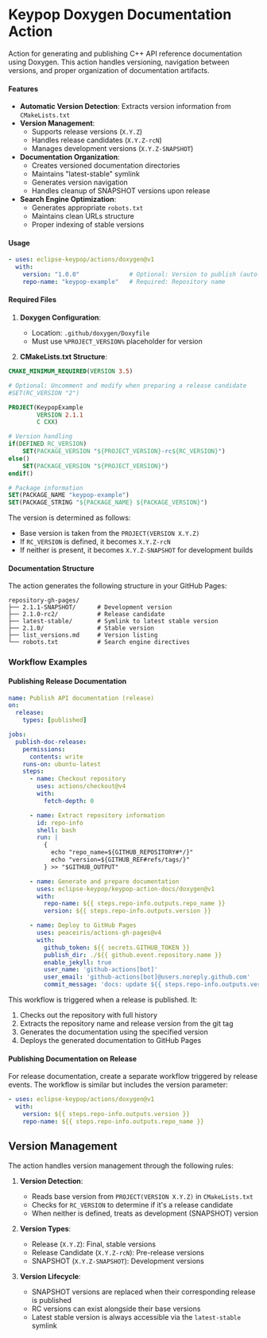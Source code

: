 # Keypop Doxygen Documentation Action

Action for generating and publishing C++ API reference documentation using Doxygen. This action handles versioning,
navigation between versions, and proper organization of documentation artifacts.

#### Features

- **Automatic Version Detection**: Extracts version information from `CMakeLists.txt`
- **Version Management**:
    - Supports release versions (`X.Y.Z`)
    - Handles release candidates (`X.Y.Z-rcN`)
    - Manages development versions (`X.Y.Z-SNAPSHOT`)
- **Documentation Organization**:
    - Creates versioned documentation directories
    - Maintains "latest-stable" symlink
    - Generates version navigation
    - Handles cleanup of SNAPSHOT versions upon release
- **Search Engine Optimization**:
    - Generates appropriate `robots.txt`
    - Maintains clean URLs structure
    - Proper indexing of stable versions

#### Usage

```yaml
- uses: eclipse-keypop/actions/doxygen@v1
  with:
    version: "1.0.0"              # Optional: Version to publish (auto-detected if not provided)
    repo-name: "keypop-example"   # Required: Repository name
```

#### Required Files

1. **Doxygen Configuration**:
    - Location: `.github/doxygen/Doxyfile`
    - Must use `%PROJECT_VERSION%` placeholder for version

2. **CMakeLists.txt Structure**:
```cmake
CMAKE_MINIMUM_REQUIRED(VERSION 3.5)

# Optional: Uncomment and modify when preparing a release candidate
#SET(RC_VERSION "2")

PROJECT(KeypopExample
        VERSION 2.1.1
        C CXX)

# Version handling
if(DEFINED RC_VERSION)
    SET(PACKAGE_VERSION "${PROJECT_VERSION}-rc${RC_VERSION}")
else()
    SET(PACKAGE_VERSION "${PROJECT_VERSION}")
endif()

# Package information
SET(PACKAGE_NAME "keypop-example")
SET(PACKAGE_STRING "${PACKAGE_NAME} ${PACKAGE_VERSION}")
```

The version is determined as follows:
- Base version is taken from the `PROJECT(VERSION X.Y.Z)`
- If `RC_VERSION` is defined, it becomes `X.Y.Z-rcN`
- If neither is present, it becomes `X.Y.Z-SNAPSHOT` for development builds

#### Documentation Structure

The action generates the following structure in your GitHub Pages:
```
repository-gh-pages/
├── 2.1.1-SNAPSHOT/      # Development version
├── 2.1.0-rc2/           # Release candidate
├── latest-stable/       # Symlink to latest stable version
├── 2.1.0/               # Stable version
├── list_versions.md     # Version listing
└── robots.txt           # Search engine directives
```

### Workflow Examples

#### Publishing Release Documentation

```yaml
name: Publish API documentation (release)
on:
  release:
    types: [published]

jobs:
  publish-doc-release:
    permissions:
      contents: write
    runs-on: ubuntu-latest
    steps:
      - name: Checkout repository
        uses: actions/checkout@v4
        with:
          fetch-depth: 0

      - name: Extract repository information
        id: repo-info
        shell: bash
        run: |
          {
            echo "repo_name=${GITHUB_REPOSITORY#*/}"
            echo "version=${GITHUB_REF#refs/tags/}"
          } >> "$GITHUB_OUTPUT"

      - name: Generate and prepare documentation
        uses: eclipse-keypop/keypop-action-docs/doxygen@v1
        with:
          repo-name: ${{ steps.repo-info.outputs.repo_name }}
          version: ${{ steps.repo-info.outputs.version }}

      - name: Deploy to GitHub Pages
        uses: peaceiris/actions-gh-pages@v4
        with:
          github_token: ${{ secrets.GITHUB_TOKEN }}
          publish_dir: ./${{ github.event.repository.name }}
          enable_jekyll: true
          user_name: 'github-actions[bot]'
          user_email: 'github-actions[bot]@users.noreply.github.com'
          commit_message: 'docs: update ${{ steps.repo-info.outputs.version }} documentation'
```

This workflow is triggered when a release is published. It:
1. Checks out the repository with full history
2. Extracts the repository name and release version from the git tag
3. Generates the documentation using the specified version
4. Deploys the generated documentation to GitHub Pages

#### Publishing Documentation on Release

For release documentation, create a separate workflow triggered by release events. The workflow is similar but includes the version parameter:

```yaml
- uses: eclipse-keypop/actions/doxygen@v1
  with:
    version: ${{ steps.repo-info.outputs.version }}
    repo-name: ${{ steps.repo-info.outputs.repo_name }}
```

## Version Management

The action handles version management through the following rules:

1. **Version Detection**:
    - Reads base version from `PROJECT(VERSION X.Y.Z)` in `CMakeLists.txt`
    - Checks for `RC_VERSION` to determine if it's a release candidate
    - When neither is defined, treats as development (SNAPSHOT) version

2. **Version Types**:
    - Release (`X.Y.Z`): Final, stable versions
    - Release Candidate (`X.Y.Z-rcN`): Pre-release versions
    - SNAPSHOT (`X.Y.Z-SNAPSHOT`): Development versions

3. **Version Lifecycle**:
    - SNAPSHOT versions are replaced when their corresponding release is published
    - RC versions can exist alongside their base versions
    - Latest stable version is always accessible via the `latest-stable` symlink